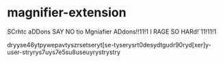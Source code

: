# magnifier-extension

SCrhtc aDDons SAY NO tio Mgniafier ADdons!!11!1 I RAGE SO HARd!`11!11!1

dryyse46ytpywepavtyszrsetseryt[se-tyserysrt0desydtgudr90ryd[xer]y-user-stryrys7uys7e5su8useuyrystrystry

